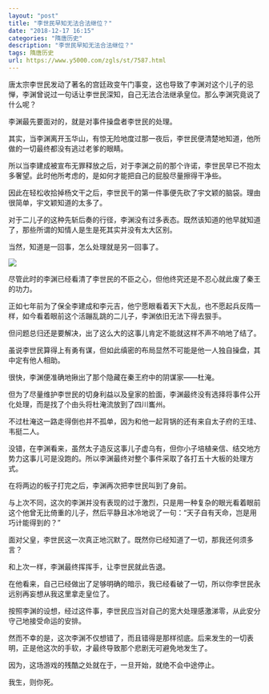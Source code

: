 ```yaml
---
layout: "post"
title: "李世民早知无法合法继位？"
date: "2018-12-17 16:15"
categories: "隋唐历史"
description: "李世民早知无法合法继位？"
tags: 隋唐历史
url: https://www.y5000.com/zgls/st/7587.html
---
```






唐太宗李世民发动了著名的宫廷政变午门事变，这也导致了李渊对这个儿子的忌惮，李渊曾说过一句话让李世民深知，自己无法合法继承皇位。那么李渊究竟说了什么呢？

李渊最先要面对的，就是对事件操盘者李世民的处理。

其实，当李渊离开玉华山，有惊无险地度过那一夜后，李世民便清楚地知道，他所做的一切最终都没有逃过老爹的眼睛。

所以当李建成被宣布无罪释放之后，对于李渊之前的那个许诺，李世民早已不抱太多奢望。此时他所考虑的，是如何才能把自己的屁股尽量擦得干净些。

因此在轻松收拾掉杨文干之后，李世民干的第一件事便先砍了宇文颖的脑袋。理由很简单，宇文颖知道的太多了。

对于二儿子的这种先斩后奏的行径，李渊没有过多表态。既然该知道的他早就知道了，那些所谓的知情人是生是死其实并没有太大区别。

当然，知道是一回事，怎么处理就是另一回事了。

![](https://img.y5000.com/uploads/allimg/161219/6-16121Z91115R7.jpg)

尽管此时的李渊已经看清了李世民的不臣之心，但他终究还是不忍心就此废了秦王的功力。

正如七年前为了保全李建成和李元吉，他宁愿眼看着天下大乱，也不愿起兵反隋一样，如今看着眼前这个活蹦乱跳的二儿子，李渊依旧无法下得去狠手。

但问题总归还是要解决，出了这么大的这事儿肯定不能就这样不声不响地了结了。

虽说李世民算得上有勇有谋，但如此缜密的布局显然不可能是他一人独自操盘，其中定有他人相助。

很快，李渊便准确地揪出了那个隐藏在秦王府中的阴谋家——杜淹。

但为了尽量维护李世民的切身利益以及皇家的脸面，李渊最终没有选择将事件公开化处理，而是找了个由头将杜淹流放到了四川巂州。

不过杜淹这一路走得倒也并不孤单，因为和他一起背锅的还有来自太子府的王珪、韦挺二人。

没错，在李渊看来，虽然太子造反这事儿子虚乌有，但你小子培植亲信、结交地方势力这事儿可是没跑的。所以李渊最终对整个事件采取了各打五十大板的处理方式。

在将两边的板子打完之后，李渊再次把李世民叫到了身前。

与上次不同，这次的李渊并没有表现的过于激烈，只是用一种复杂的眼光看着眼前这个他曾无比倚重的儿子，然后平静且冰冷地说了一句：“天子自有天命，岂是用巧计能得到的？”

面对父皇，李世民这一次真正地沉默了。既然你已经知道了一切，那我还何须多言？

和上次一样，李渊最终挥挥手，让李世民就此告退。

在他看来，自己已经做出了足够明确的暗示，我已经看破了一切，所以你李世民永远别再妄想从我这里拿走皇位了。

按照李渊的设想，经过这件事，李世民应当对自己的宽大处理感激涕零，从此安分守己地接受命运的安排。

然而不幸的是，这次李渊不仅想错了，而且错得是那样彻底。后来发生的一切表明，正是他这次的手软，才最终导致那个悲剧无可避免地发生了。

因为，这场游戏的残酷之处就在于，一旦开始，就绝不会中途停止。

我生，则你死。
